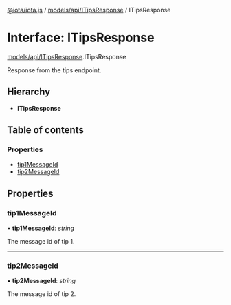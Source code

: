 [@iota/iota.js](../../../README.md) / [models/api/ITipsResponse](../../../modules/models_api_itipsresponse.md) / ITipsResponse

# Interface: ITipsResponse

[models/api/ITipsResponse](../../../modules/models_api_itipsresponse.md).ITipsResponse

Response from the tips endpoint.

## Hierarchy

* **ITipsResponse**

## Table of contents

### Properties

- [tip1MessageId](itipsresponse.itipsresponse.md#tip1messageid)
- [tip2MessageId](itipsresponse.itipsresponse.md#tip2messageid)

## Properties

### tip1MessageId

• **tip1MessageId**: *string*

The message id of tip 1.

___

### tip2MessageId

• **tip2MessageId**: *string*

The message id of tip 2.
